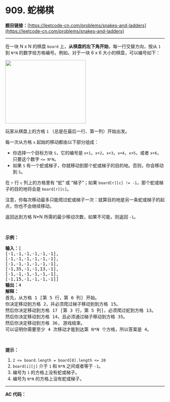 # 909. 蛇梯棋

**题目链接：**[https://leetcode-cn.com/problems/snakes-and-ladders](https://leetcode-cn.com/problems/snakes-and-ladders)

---

<div class="content__1Y2H">
 <div class="notranslate">
  <p>在一块 N x N 的棋盘&nbsp;<code>board</code>&nbsp;上，<strong>从棋盘的左下角开始</strong>，每一行交替方向，按从&nbsp;<code>1</code> 到 <code>N*N</code>&nbsp;的数字给方格编号。例如，对于一块 6 x 6 大小的棋盘，可以编号如下：</p> 
  <pre class="language-text"><img style="height: 200px; width: 254px;" src="../aliyun-lc-upload/uploads/2019/01/31/snakes.png" alt="">
</pre> 
  <p>玩家从棋盘上的方格&nbsp;<code>1</code> （总是在最后一行、第一列）开始出发。</p> 
  <p>每一次从方格&nbsp;<code>x</code>&nbsp;起始的移动都由以下部分组成：</p> 
  <ul> 
   <li>你选择一个目标方块 <code>S</code>，它的编号是 <code>x+1</code>，<code>x+2</code>，<code>x+3</code>，<code>x+4</code>，<code>x+5</code>，或者 <code>x+6</code>，只要这个数字&nbsp;<code>&lt;= N*N</code>。</li> 
   <li>如果 <code>S</code> 有一个蛇或梯子，你就移动到那个蛇或梯子的目的地。否则，你会移动到 <code>S</code>。&nbsp;</li> 
  </ul> 
  <p>在 <code>r</code> 行 <code>c</code> 列上的方格里有 “蛇” 或 “梯子”；如果 <code>board[r][c] != -1</code>，那个蛇或梯子的目的地将会是 <code>board[r][c]</code>。</p> 
  <p>注意，你每次移动最多只能爬过蛇或梯子一次：就算目的地是另一条蛇或梯子的起点，你也不会继续移动。</p> 
  <p>返回达到方格 N*N 所需的最少移动次数，如果不可能，则返回 <code>-1</code>。</p> 
  <p>&nbsp;</p> 
  <p><strong>示例：</strong></p> 
  <pre class="language-text"><strong>输入：</strong>[
[-1,-1,-1,-1,-1,-1],
[-1,-1,-1,-1,-1,-1],
[-1,-1,-1,-1,-1,-1],
[-1,35,-1,-1,13,-1],
[-1,-1,-1,-1,-1,-1],
[-1,15,-1,-1,-1,-1]]
<strong>输出：</strong>4
<strong>解释：</strong>
首先，从方格 1 [第 5 行，第 0 列] 开始。
你决定移动到方格 2，并必须爬过梯子移动到到方格 15。
然后你决定移动到方格 17 [第 3 行，第 5 列]，必须爬过蛇到方格 13。
然后你决定移动到方格 14，且必须通过梯子移动到方格 35。
然后你决定移动到方格 36, 游戏结束。
可以证明你需要至少 4 次移动才能到达第 N*N 个方格，所以答案是 4。
</pre> 
  <p>&nbsp;</p> 
  <p><strong>提示：</strong></p> 
  <ol> 
   <li><code>2 &lt;= board.length = board[0].length&nbsp;&lt;= 20</code></li> 
   <li><code>board[i][j]</code>&nbsp;介于&nbsp;<code>1</code>&nbsp;和&nbsp;<code>N*N</code>&nbsp;之间或者等于&nbsp;<code>-1</code>。</li> 
   <li>编号为&nbsp;<code>1</code>&nbsp;的方格上没有蛇或梯子。</li> 
   <li>编号为&nbsp;<code>N*N</code>&nbsp;的方格上没有蛇或梯子。</li> 
  </ol> 
 </div>
</div>

---

**AC 代码：**

```java

```